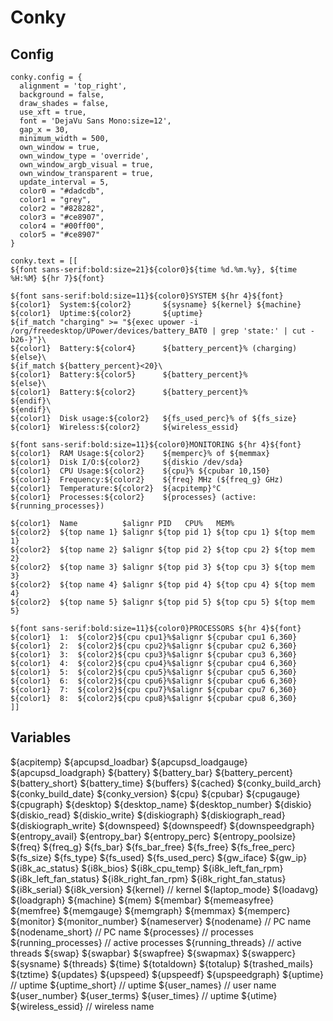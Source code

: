 # Conky 

## Config

```text tangle:~/.config/conky/conky.conf
conky.config = {
  alignment = 'top_right',
  background = false,
  draw_shades = false,
  use_xft = true,
  font = 'DejaVu Sans Mono:size=12',
  gap_x = 30,
  minimum_width = 500,
  own_window = true,
  own_window_type = 'override',
  own_window_argb_visual = true,
  own_window_transparent = true,
  update_interval = 5,
  color0 = "#dadcdb",
  color1 = "grey",
  color2 = "#828282",
  color3 = "#ce8907",
  color4 = "#00ff00",
  color5 = "#ce8907"
}

conky.text = [[
${font sans-serif:bold:size=21}${color0}${time %d.%m.%y}, ${time %H:%M} ${hr 7}${font}

${font sans-serif:bold:size=11}${color0}SYSTEM ${hr 4}${font}
${color1}  System:${color2}       ${sysname} ${kernel} ${machine}
${color1}  Uptime:${color2}       ${uptime}
${if_match "charging" >= "${exec upower -i /org/freedesktop/UPower/devices/battery_BAT0 | grep 'state:' | cut -b26-}"}\
${color1}  Battery:${color4}      ${battery_percent}% (charging)
${else}\
${if_match ${battery_percent}<20}\
${color1}  Battery:${color5}      ${battery_percent}%
${else}\
${color1}  Battery:${color2}      ${battery_percent}%
${endif}\
${endif}\
${color1}  Disk usage:${color2}   ${fs_used_perc}% of ${fs_size}
${color1}  Wireless:${color2}     ${wireless_essid}

${font sans-serif:bold:size=11}${color0}MONITORING ${hr 4}${font}
${color1}  RAM Usage:${color2}    ${memperc}% of ${memmax}
${color1}  Disk I/O:${color2}     ${diskio /dev/sda}
${color1}  CPU Usage:${color2}    ${cpu}% ${cpubar 10,150}
${color1}  Frequency:${color2}    ${freq} MHz (${freq_g} GHz)
${color1}  Temperature:${color2}  ${acpitemp}°C
${color1}  Processes:${color2}    ${processes} (active: ${running_processes})

${color1}  Name          $alignr PID   CPU%   MEM%   
${color2}  ${top name 1} $alignr ${top pid 1} ${top cpu 1} ${top mem 1}   
${color2}  ${top name 2} $alignr ${top pid 2} ${top cpu 2} ${top mem 2}   
${color2}  ${top name 3} $alignr ${top pid 3} ${top cpu 3} ${top mem 3}   
${color2}  ${top name 4} $alignr ${top pid 4} ${top cpu 4} ${top mem 4}   
${color2}  ${top name 5} $alignr ${top pid 5} ${top cpu 5} ${top mem 5}   

${font sans-serif:bold:size=11}${color0}PROCESSORS ${hr 4}${font}
${color1}  1:  ${color2}${cpu cpu1}%$alignr ${cpubar cpu1 6,360}   
${color1}  2:  ${color2}${cpu cpu2}%$alignr ${cpubar cpu2 6,360}   
${color1}  3:  ${color2}${cpu cpu3}%$alignr ${cpubar cpu3 6,360}   
${color1}  4:  ${color2}${cpu cpu4}%$alignr ${cpubar cpu4 6,360}   
${color1}  5:  ${color2}${cpu cpu5}%$alignr ${cpubar cpu5 6,360}   
${color1}  6:  ${color2}${cpu cpu6}%$alignr ${cpubar cpu6 6,360}   
${color1}  7:  ${color2}${cpu cpu7}%$alignr ${cpubar cpu7 6,360}   
${color1}  8:  ${color2}${cpu cpu8}%$alignr ${cpubar cpu8 6,360}   
]]
```

## Variables

${acpitemp}
${apcupsd_loadbar}
${apcupsd_loadgauge}
${apcupsd_loadgraph}
${battery}
${battery_bar}
${battery_percent}
${battery_short}
${battery_time}
${buffers}
${cached}
${conky_build_arch}
${conky_build_date}
${conky_version}
${cpu}
${cpubar}
${cpugauge}
${cpugraph}
${desktop}
${desktop_name}
${desktop_number}
${diskio}
${diskio_read}
${diskio_write}
${diskiograph}
${diskiograph_read}
${diskiograph_write}
${downspeed}
${downspeedf}
${downspeedgraph}
${entropy_avail}
${entropy_bar}
${entropy_perc}
${entropy_poolsize}
${freq}
${freq_g}
${fs_bar}
${fs_bar_free}
${fs_free}
${fs_free_perc}
${fs_size}
${fs_type}
${fs_used}
${fs_used_perc}
${gw_iface}
${gw_ip}
${i8k_ac_status}
${i8k_bios}
${i8k_cpu_temp}
${i8k_left_fan_rpm}
${i8k_left_fan_status}
${i8k_right_fan_rpm}
${i8k_right_fan_status}
${i8k_serial}
${i8k_version}
${kernel} // kernel
${laptop_mode}
${loadavg}
${loadgraph}
${machine}
${mem}
${membar}
${memeasyfree}
${memfree}
${memgauge}
${memgraph}
${memmax}
${memperc}
${monitor}
${monitor_number}
${nameserver}
${nodename} // PC name
${nodename_short} // PC name
${processes} // processes
${running_processes} // active processes
${running_threads} // active threads
${swap}
${swapbar}
${swapfree}
${swapmax}
${swapperc}
${sysname}
${threads}
${time}
${totaldown}
${totalup}
${trashed_mails}
${tztime}
${updates}
${upspeed}
${upspeedf}
${upspeedgraph}
${uptime} // uptime
${uptime_short} // uptime
${user_names} // user name
${user_number}
${user_terms}
${user_times} // uptime
${utime}
${wireless_essid} // wireless name
